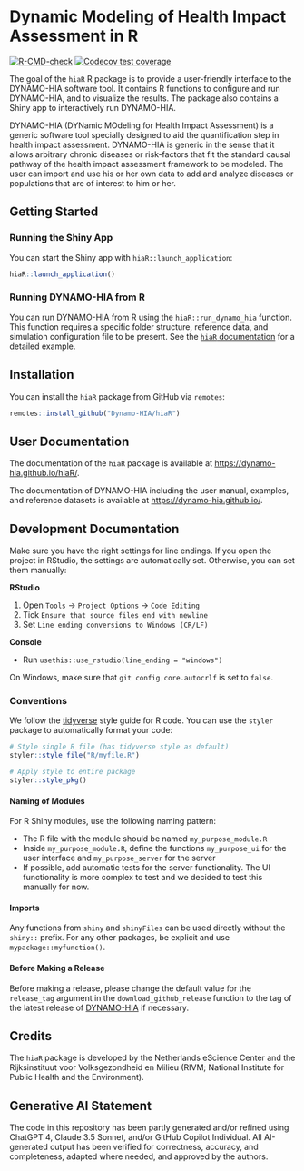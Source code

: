 
<!-- README.md is generated from README.Rmd. Please edit that file -->

# Dynamic Modeling of Health Impact Assessment in R

<!-- badges: start -->

[![R-CMD-check](https://github.com/Dynamo-HIA/hiaR/actions/workflows/R-CMD-check.yaml/badge.svg)](https://github.com/Dynamo-HIA/hiaR/actions/workflows/R-CMD-check.yaml)
[![Codecov test
coverage](https://codecov.io/gh/Dynamo-HIA/hiaR/graph/badge.svg)](https://app.codecov.io/gh/Dynamo-HIA/hiaR)
<!-- badges: end -->

The goal of the `hiaR` R package is to provide a user-friendly interface
to the DYNAMO-HIA software tool. It contains R functions to configure
and run DYNAMO-HIA, and to visualize the results. The package also
contains a Shiny app to interactively run DYNAMO-HIA.

DYNAMO-HIA (DYNamic MOdeling for Health Impact Assessment) is a generic
software tool specially designed to aid the quantification step in
health impact assessment. DYNAMO-HIA is generic in the sense that it
allows arbitrary chronic diseases or risk-factors that fit the standard
causal pathway of the health impact assessment framework to be modeled.
The user can import and use his or her own data to add and analyze
diseases or populations that are of interest to him or her.

## Getting Started

### Running the Shiny App

You can start the Shiny app with `hiaR::launch_application`:

``` r
hiaR::launch_application()
```

### Running DYNAMO-HIA from R

You can run DYNAMO-HIA from R using the `hiaR::run_dynamo_hia` function.
This function requires a specific folder structure, reference data, and
simulation configuration file to be present. See the [`hiaR`
documentation](https://dynamo-hia.github.io/hiaR/docs/articles/example.html)
for a detailed example.

## Installation

You can install the `hiaR` package from GitHub via `remotes`:

``` r
remotes::install_github("Dynamo-HIA/hiaR")
```

## User Documentation

The documentation of the `hiaR` package is available at
<https://dynamo-hia.github.io/hiaR/>.

The documentation of DYNAMO-HIA including the user manual, examples, and
reference datasets is available at <https://dynamo-hia.github.io/>.

## Development Documentation

Make sure you have the right settings for line endings. If you open the
project in RStudio, the settings are automatically set. Otherwise, you
can set them manually:

**RStudio**

1.  Open `Tools` $\rightarrow$ `Project Options` $\rightarrow$
    `Code Editing`
2.  Tick `Ensure that source files end with newline`
3.  Set `Line ending conversions to Windows (CR/LF)`

**Console**

- Run `usethis::use_rstudio(line_ending = "windows")`

On Windows, make sure that `git config core.autocrlf` is set to `false`.

### Conventions

We follow the [tidyverse](https://style.tidyverse.org/) style guide for
R code. You can use the `styler` package to automatically format your
code:

``` r
# Style single R file (has tidyverse style as default)
styler::style_file("R/myfile.R")

# Apply style to entire package
styler::style_pkg()
```

#### Naming of Modules

For R Shiny modules, use the following naming pattern:

- The R file with the module should be named `my_purpose_module.R`
- Inside `my_purpose_module.R`, define the functions `my_purpose_ui` for
  the user interface and `my_purpose_server` for the server
- If possible, add automatic tests for the server functionality. The UI
  functionality is more complex to test and we decided to test this
  manually for now.

#### Imports

Any functions from `shiny` and `shinyFiles` can be used directly without
the `shiny::` prefix. For any other packages, be explicit and use
`mypackage::myfunction()`.

#### Before Making a Release

Before making a release, please change the default value for the
`release_tag` argument in the `download_github_release` function to the
tag of the latest release of
[DYNAMO-HIA](https://github.com/Dynamo-HIA/dynamo-hia) if necessary.

## Credits

The `hiaR` package is developed by the Netherlands eScience Center and
the Rijksinstituut voor Volksgezondheid en Milieu (RIVM; National
Institute for Public Health and the Environment).

## Generative AI Statement

The code in this repository has been partly generated and/or refined
using ChatGPT 4, Claude 3.5 Sonnet, and/or GitHub Copilot Individual.
All AI-generated output has been verified for correctness, accuracy, and
completeness, adapted where needed, and approved by the authors.
